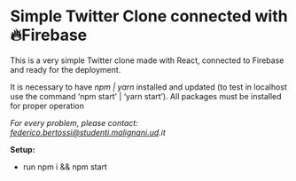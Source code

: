 # Simple Twitter Clone connected with 🔥Firebase 

This is a very simple Twitter clone made with React, connected to Firebase and ready for the deployment.

It is necessary to have *npm | yarn* installed and updated (to test in localhost use the command ‘npm start’ | ‘yarn start’).
All packages must be installed for proper operation

_For every problem, please contact: federico.bertossi@studenti.malignani.ud.it_

**Setup:**

* run npm i && npm start
